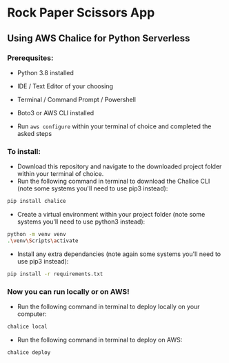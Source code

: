 # Rock Paper Scissors App 
## Using AWS Chalice for Python Serverless

### Prerequsites:
* Python 3.8 installed
* IDE / Text Editor of your choosing
* Terminal / Command Prompt / Powershell

* Boto3 or AWS CLI installed
* Run ```aws configure``` within your terminal of choice and completed the asked steps


### To install:
* Download this repository and navigate to the downloaded project folder within your terminal of choice.
* Run the following command in terminal to download the Chalice CLI (note some systems you'll need to use pip3 instead):
``` bash
pip install chalice
```
* Create a virtual environment within your project folder (note some systems you'll need to use python3 instead):
``` bash
python -m venv venv
.\venv\Scripts\activate
```
* Install any extra dependancies (note again some systems you'll need to use pip3 instead):
``` bash
pip install -r requirements.txt
```

### Now you can run locally or on AWS!
* Run the following command in terminal to deploy locally on your computer: 
``` bash
chalice local
```

* Run the following command in terminal to deploy on AWS: 
``` bash
chalice deploy
```
